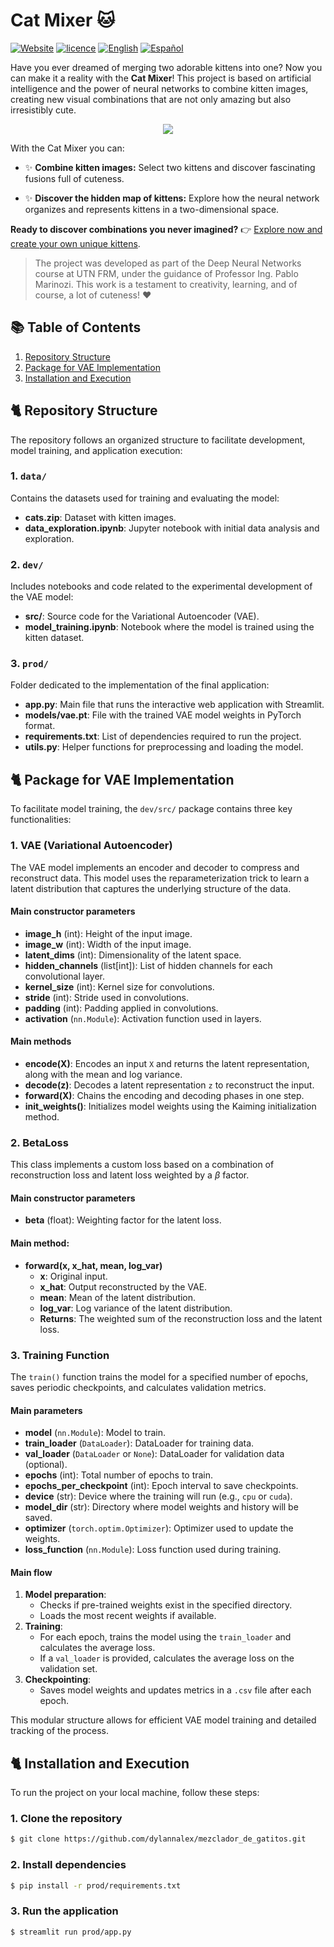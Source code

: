 # Cat Mixer 🐱

[![Website](https://img.shields.io/badge/Website-Cat%20Mixer-blue)](https://mezclador-gatitos.streamlit.app/)
[![licence](https://img.shields.io/github/license/dylannalex/mezclador_de_gatitos?color=blue)](https://github.com/dylannalex/mezclador_de_gatitos/blob/main/LICENSE)
[![English](https://img.shields.io/badge/🌐-%20English-blue)](https://github.com/dylannalex/mezclador_de_gatitos/blob/main/README.en.md)
[![Español](https://img.shields.io/badge/🌐-%20Español-blue)](https://github.com/dylannalex/mezclador_de_gatitos/blob/main/README.md)


Have you ever dreamed of merging two adorable kittens into one? Now you can make it a reality with the **Cat Mixer**! This project is based on artificial intelligence and the power of neural networks to combine kitten images, creating new visual combinations that are not only amazing but also irresistibly cute.

<p align="center"> <img src="../media/interpolation_example.png?raw=true" /> </p>

With the Cat Mixer you can:

- ✨ **Combine kitten images:** Select two kittens and discover fascinating fusions full of cuteness.

- ✨ **Discover the hidden map of kittens:** Explore how the neural network organizes and represents kittens in a two-dimensional space.

**Ready to discover combinations you never imagined?** 👉 [Explore now and create your own unique kittens](https://mezclador-gatitos.streamlit.app/).

> The project was developed as part of the Deep Neural Networks course at UTN FRM, under the guidance of Professor Ing. Pablo Marinozi. This work is a testament to creativity, learning, and of course, a lot of cuteness! ❤️

## 📚 Table of Contents

1. [Repository Structure](#-repository-structure)
2. [Package for VAE Implementation](#-package-for-vae-implementation)
3. [Installation and Execution](#-installation-and-execution)

## 🐈 Repository Structure

The repository follows an organized structure to facilitate development, model training, and application execution:

### 1. `data/`
Contains the datasets used for training and evaluating the model:

- **cats.zip**: Dataset with kitten images.
- **data_exploration.ipynb**: Jupyter notebook with initial data analysis and exploration.

### 2. `dev/`
Includes notebooks and code related to the experimental development of the VAE model:

- **src/**: Source code for the Variational Autoencoder (VAE).
- **model_training.ipynb**: Notebook where the model is trained using the kitten dataset.

### 3. `prod/`
Folder dedicated to the implementation of the final application:

- **app.py**: Main file that runs the interactive web application with Streamlit.
- **models/vae.pt**: File with the trained VAE model weights in PyTorch format.
- **requirements.txt**: List of dependencies required to run the project.
- **utils.py**: Helper functions for preprocessing and loading the model.


## 🐈 Package for VAE Implementation

To facilitate model training, the `dev/src/` package contains three key functionalities:

### 1. VAE (Variational Autoencoder)

The VAE model implements an encoder and decoder to compress and reconstruct data. This model uses the reparameterization trick to learn a latent distribution that captures the underlying structure of the data.

#### Main constructor parameters
- **image_h** (int): Height of the input image.
- **image_w** (int): Width of the input image.
- **latent_dims** (int): Dimensionality of the latent space.
- **hidden_channels** (list[int]): List of hidden channels for each convolutional layer.
- **kernel_size** (int): Kernel size for convolutions.
- **stride** (int): Stride used in convolutions.
- **padding** (int): Padding applied in convolutions.
- **activation** (`nn.Module`): Activation function used in layers.

#### Main methods
- **encode(X)**: Encodes an input `X` and returns the latent representation, along with the mean and log variance.
- **decode(z)**: Decodes a latent representation `z` to reconstruct the input.
- **forward(X)**: Chains the encoding and decoding phases in one step.
- **init_weights()**: Initializes model weights using the Kaiming initialization method.

### 2. BetaLoss

This class implements a custom loss based on a combination of reconstruction loss and latent loss weighted by a $\beta$ factor.

#### Main constructor parameters
- **beta** (float): Weighting factor for the latent loss.

#### Main method:
- **forward(x, x_hat, mean, log_var)**
  - **x**: Original input.
  - **x_hat**: Output reconstructed by the VAE.
  - **mean**: Mean of the latent distribution.
  - **log_var**: Log variance of the latent distribution.
  - **Returns**: The weighted sum of the reconstruction loss and the latent loss.

### 3. Training Function

The `train()` function trains the model for a specified number of epochs, saves periodic checkpoints, and calculates validation metrics.

#### Main parameters
- **model** (`nn.Module`): Model to train.
- **train_loader** (`DataLoader`): DataLoader for training data.
- **val_loader** (`DataLoader` or `None`): DataLoader for validation data (optional).
- **epochs** (int): Total number of epochs to train.
- **epochs_per_checkpoint** (int): Epoch interval to save checkpoints.
- **device** (str): Device where the training will run (e.g., `cpu` or `cuda`).
- **model_dir** (str): Directory where model weights and history will be saved.
- **optimizer** (`torch.optim.Optimizer`): Optimizer used to update the weights.
- **loss_function** (`nn.Module`): Loss function used during training.

#### Main flow
1. **Model preparation**:
   - Checks if pre-trained weights exist in the specified directory.
   - Loads the most recent weights if available.
2. **Training**:
   - For each epoch, trains the model using the `train_loader` and calculates the average loss.
   - If a `val_loader` is provided, calculates the average loss on the validation set.
3. **Checkpointing**:
   - Saves model weights and updates metrics in a `.csv` file after each epoch.

This modular structure allows for efficient VAE model training and detailed tracking of the process.


## 🐈 Installation and Execution

To run the project on your local machine, follow these steps:

### 1. Clone the repository

```bash
$ git clone https://github.com/dylannalex/mezclador_de_gatitos.git
```

### 2. Install dependencies

```bash
$ pip install -r prod/requirements.txt
```

### 3. Run the application
```bash
$ streamlit run prod/app.py
```